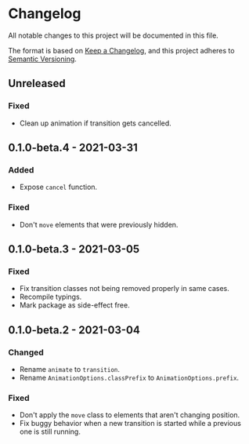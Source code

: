 # Changelog

All notable changes to this project will be documented in this file.

The format is based on [Keep a Changelog](https://keepachangelog.com/en/1.0.0/),
and this project adheres to [Semantic Versioning](https://semver.org/spec/v2.0.0.html).

## Unreleased
### Fixed
- Clean up animation if transition gets cancelled.

## 0.1.0-beta.4 - 2021-03-31
### Added
- Expose `cancel` function.

### Fixed
- Don't `move` elements that were previously hidden.

## 0.1.0-beta.3 - 2021-03-05
### Fixed
- Fix transition classes not being removed properly in same cases.
- Recompile typings.
- Mark package as side-effect free.

## 0.1.0-beta.2 - 2021-03-04
### Changed
- Rename `animate` to `transition`.
- Rename `AnimationOptions.classPrefix` to `AnimationOptions.prefix`.

### Fixed
- Don't apply the `move` class to elements that aren't changing position.
- Fix buggy behavior when a new transition is started while a previous one is still running.
